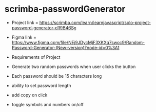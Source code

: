 # scrimba-passwordGenerator
 
* Project link = https://scrimba.com/learn/learnjavascript/solo-project-password-generator-cR9B46Sg

* Figma link = https://www.figma.com/file/NEj9JDycMjF3XKXq7swoc9/Random-Password-Generator-(New-version)?node-id=0%3A1

* Requirements of Project

* Generate two random passwords when user clicks the button

* Each password should be 15 characters long

* ability to set password length

* add copy on click

* toggle symbols and numbers on/off